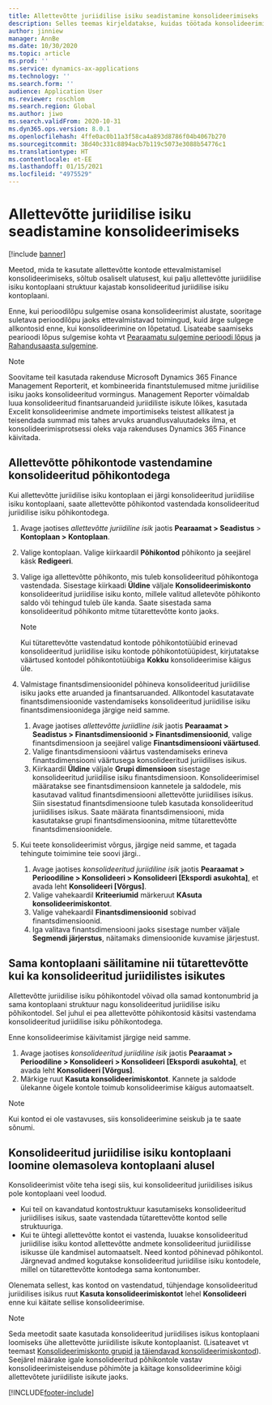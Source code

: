 ```yaml
---
title: Allettevõtte juriidilise isiku seadistamine konsolideerimiseks
description: Selles teemas kirjeldatakse, kuidas töötada konsolideerimisettevõtete kontoplaanidega.
author: jinniew
manager: AnnBe
ms.date: 10/30/2020
ms.topic: article
ms.prod: ''
ms.service: dynamics-ax-applications
ms.technology: ''
ms.search.form: ''
audience: Application User
ms.reviewer: roschlom
ms.search.region: Global
ms.author: jiwo
ms.search.validFrom: 2020-10-31
ms.dyn365.ops.version: 8.0.1
ms.openlocfilehash: 4ffe0ac0b11a3f58ca4a893d8786f04b4067b270
ms.sourcegitcommit: 38d40c331c8894acb7b119c5073e3088b54776c1
ms.translationtype: HT
ms.contentlocale: et-EE
ms.lasthandoff: 01/15/2021
ms.locfileid: "4975529"
---
```

# <a name="set-up-a-subsidiary-legal-entity-for-consolidation"></a>Allettevõtte juriidilise isiku seadistamine konsolideerimiseks

[!include [banner](../includes/banner.md)]

Meetod, mida te kasutate allettevõtte kontode ettevalmistamisel konsolideerimiseks, sõltub osaliselt ulatusest, kui palju allettevõtte juriidilise isiku kontoplaani struktuur kajastab konsolideeritud juriidilise isiku kontoplaani.

Enne, kui perioodilõpu sulgemise osana konsolideerimist alustate, sooritage suletava perioodilõpu jaoks ettevalmistavad toimingud, kuid ärge sulgege allkontosid enne, kui konsolideerimine on lõpetatud. Lisateabe saamiseks pearioodi lõpus sulgemise kohta vt [Pearaamatu sulgemine perioodi lõpus](close-general-ledger-at-period-end.md) ja [Rahandusaasta sulgemine](tasks/close-fiscal-year.md).

> [!NOTE]
>  Soovitame teil kasutada rakenduse Microsoft Dynamics 365 Finance Management Reporterit, et kombineerida finantstulemused mitme juriidilise isiku jaoks konsolideeritud vormingus. Management Reporter võimaldab luua konsolideeritud finantsaruandeid juriidiliste isikute lõikes, kasutada Excelit konsolideerimise andmete importimiseks teistest allikatest ja teisendada summad mis tahes arvuks aruandlusvaluutadeks ilma, et konsolideerimisprotsessi oleks vaja rakenduses Dynamics 365 Finance käivitada.

## <a name="map-subsidiary-main-accounts-to-consolidated-main-accounts"></a>Allettevõtte põhikontode vastendamine konsolideeritud põhikontodega

Kui allettevõtte juriidilise isiku kontoplaan ei järgi konsolideeritud juriidilise isiku kontoplaani, saate allettevõtte põhikontod vastendada konsolideeritud juriidilise isiku põhikontodega.

1. Avage jaotises *allettevõtte juriidiline isik* jaotis **Pearaamat \> Seadistus** \> **Kontoplaan \> Kontoplaan**.
2. Valige kontoplaan. Valige kiirkaardil **Põhikontod** põhikonto ja seejärel käsk **Redigeeri**.
3. Valige iga allettevõtte põhikonto, mis tuleb konsolideeritud põhikontoga vastendada. Sisestage kiirkaadi **Üldine** väljale **Konsolideerimiskonto** konsolideeritud juriidilise isiku konto, millele valitud alletevõte põhikonto saldo või tehingud tuleb üle kanda. Saate sisestada sama konsolideeritud põhikonto mitme tütarettevõtte konto jaoks.

    > [!NOTE]
    > Kui tütarettevõtte vastendatud kontode põhikontotüübid erinevad konsolideeritud juriidilise isiku kontode põhikontotüüpidest, kirjutatakse väärtused kontodel põhikontotüübiga **Kokku** konsolideerimise käigus üle.

4. Valmistage finantsdimensioonidel põhineva konsolideeritud juriidilise isiku jaoks ette aruanded ja finantsaruanded. Allkontodel kasutatavate finantsdimensioonide vastendamiseks konsolideeritud juriidilise isiku finantsdimensioonidega järgige neid samme.

    1. Avage jaotises *allettevõtte juriidline isik* jaotis **Pearaamat \> Seadistus \> Finantsdimensioonid \> Finantsdimensioonid**, valige finantsdimensioon ja seejärel valige **Finantsdimensiooni väärtused**.
    2. Valige finantsdimensiooni väärtus vastendamiseks erineva finantsdimensiooni väärtusega konsolideeritud juriidilises isikus.
    3. Kiirkaardil **Üldine** väljale **Grupi dimensioon** sisestage konsolideeritud juriidilise isiku finantsdimensioon. Konsolideerimisel määratakse see finantsdimensioon kannetele ja saldodele, mis kasutavad valitud finantsdimensiooni allettevõtte juriidilises isikus. Siin sisestatud finantsdimensioone tuleb kasutada konsolideeritud juriidilises isikus. Saate määrata finantsdimensiooni, mida kasutatakse grupi finantsdimensioonina, mitme tütarettevõtte finantsdimensioonidele.

5. Kui teete konsolideerimist võrgus, järgige neid samme, et tagada tehingute toimimine teie soovi järgi..

    1. Avage jaotises *konsolideeritud juriidiline isik* jaotis **Pearaamat \> Perioodiline \> Konsolideeri \> Konsolideeri \[Ekspordi asukohta\]**, et avada leht **Konsolideeri \[Võrgus\]**.
    2. Valige vahekaardil **Kriteeriumid** märkeruut **KAsuta konsolideerimiskontot**.
    3. Valige vahekaardil **Finantsdimensioonid** sobivad finantsdimensioonid.
    4. Iga valitava finantsdimensiooni jaoks sisestage number väljale **Segmendi järjerstus**, näitamaks dimensioonide kuvamise järjestust.

## <a name="maintain-the-same-chart-of-accounts-in-the-subsidiary-and-consolidated-legal-entities"></a>Sama kontoplaani säilitamine nii tütarettevõtte kui ka konsolideeritud juriidilistes isikutes

Allettevõtte juriidilise isiku põhikontodel võivad olla samad kontonumbrid ja sama kontoplaani struktuur nagu konsolideeritud juriidilise isiku põhikontodel. Sel juhul ei pea allettevõtte põhikontosid käsitsi vastendama konsolideeritud juriidilise isiku põhikontodega.

Enne konsolideerimise käivitamist järgige neid samme.

1. Avage jaotises *konsolideeritud juriidiline isik* jaotis **Pearaamat \> Perioodiline \> Konsolideeri \> Konsolideeri \[Ekspordi asukohta\]**, et avada leht **Konsolideeri \[Võrgus\]**.
2. Märkige ruut **Kasuta konsolideerimiskontot**. Kannete ja saldode ülekanne õigele kontole toimub konsolideerimise käigus automaatselt.

> [!NOTE]
> Kui kontod ei ole vastavuses, siis konsolideerimine seiskub ja te saate sõnumi.

## <a name="create-a-chart-of-accounts-for-the-consolidated-legal-entity-based-on-an-existing-chart-of-accounts"></a>Konsolideeritud juriidilise isiku kontoplaani loomine olemasoleva kontoplaani alusel

Konsolideerimist võite teha isegi siis, kui konsolideeritud juriidilises isikus pole kontoplaani veel loodud.

- Kui teil on kavandatud kontostruktuur kasutamiseks konsolideeritud juriidilises isikus, saate vastendada tütarettevõtte kontod selle struktuuriga.
- Kui te ühtegi allettevõtte kontot ei vastenda, luuakse konsolideeritud juriidilise isiku kontod allettevõtte andmete konsolideeritud juriidilisse isikusse üle kandmisel automaatselt. Need kontod põhinevad põhikontol. Järgnevad andmed kogutakse konsolideeritud juriidilise isiku kontodele, millel on tütarettevõtte kontodega sama kontonumber.

Olenemata sellest, kas kontod on vastendatud, tühjendage konsolideeritud juriidilises isikus ruut **Kasuta konsolideerimiskontot** lehel **Konsolideeri** enne kui käitate sellise konsolideerimise.

> [!NOTE]
> Seda meetodit saate kasutada konsolideeritud juriidilises isikus kontoplaani loomiseks ühe allettevõtte juriidiliste isikute kontoplaanist. (Lisateavet vt teemast [Konsolideerimiskonto grupid ja täiendavad konsolideerimiskontod](../budgeting/consolidation-account-groups-consolidation-accounts.md)). Seejärel määrake igale konsolideeritud põhikontole vastav konsolideerimisteisenduse põhimõte ja käitage konsolideerimine kõigi allettevõtete juriidiliste isikute jaoks.


[!INCLUDE[footer-include](../../includes/footer-banner.md)]